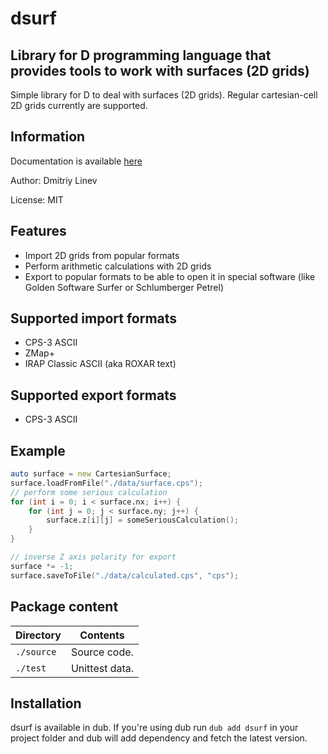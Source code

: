 # dsurf

Library for D programming language that provides tools to work with surfaces (2D grids)
-----------

Simple library for D to deal with surfaces (2D grids). Regular cartesian-cell 2D grids currently are supported. 

## Information

Documentation is available [here](https://dsurf.dpldocs.info/dsurf.html) 

Author: Dmitriy Linev

License: MIT

## Features

  - Import 2D grids from popular formats
  - Perform arithmetic calculations with 2D grids
  - Export to popular formats to be able to open it in special software (like Golden Software Surfer or Schlumberger Petrel)

## Supported import formats

  - CPS-3 ASCII
  - ZMap+
  - IRAP Classic ASCII (aka ROXAR text)

## Supported export formats

  - CPS-3 ASCII

## Example

```D
auto surface = new CartesianSurface;
surface.loadFromFile("./data/surface.cps");
// perform some serious calculation
for (int i = 0; i < surface.nx; i++) {
    for (int j = 0; j < surface.ny; j++) {
        surface.z[i][j] = someSeriousCalculation();
    }
}

// inverse Z axis polarity for export
surface *= -1;
surface.saveToFile("./data/calculated.cps", "cps");
```

## Package content

| Directory     | Contents                       |
|---------------|--------------------------------|
| `./source`    | Source code.                   |
| `./test`      | Unittest data.                 |

## Installation

dsurf is available in dub. If you're using dub run `dub add dsurf` in your project folder and dub will add dependency and fetch the latest version.
